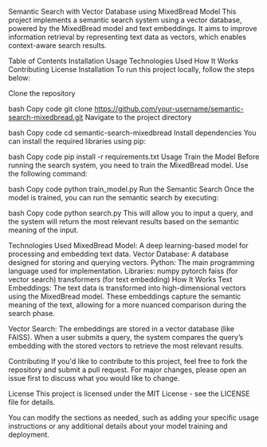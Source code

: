 Semantic Search with Vector Database using MixedBread Model
This project implements a semantic search system using a vector database, powered by the MixedBread model and text embeddings. It aims to improve information retrieval by representing text data as vectors, which enables context-aware search results.

Table of Contents
Installation
Usage
Technologies Used
How It Works
Contributing
License
Installation
To run this project locally, follow the steps below:

Clone the repository

bash
Copy code
git clone https://github.com/your-username/semantic-search-mixedbread.git
Navigate to the project directory

bash
Copy code
cd semantic-search-mixedbread
Install dependencies You can install the required libraries using pip:

bash
Copy code
pip install -r requirements.txt
Usage
Train the Model
Before running the search system, you need to train the MixedBread model. Use the following command:

bash
Copy code
python train_model.py
Run the Semantic Search
Once the model is trained, you can run the semantic search by executing:

bash
Copy code
python search.py
This will allow you to input a query, and the system will return the most relevant results based on the semantic meaning of the input.

Technologies Used
MixedBread Model: A deep learning-based model for processing and embedding text data.
Vector Database: A database designed for storing and querying vectors.
Python: The main programming language used for implementation.
Libraries:
numpy
pytorch
faiss (for vector search)
transformers (for text embedding)
How It Works
Text Embeddings: The text data is transformed into high-dimensional vectors using the MixedBread model. These embeddings capture the semantic meaning of the text, allowing for a more nuanced comparison during the search phase.

Vector Search: The embeddings are stored in a vector database (like FAISS). When a user submits a query, the system compares the query’s embedding with the stored vectors to retrieve the most relevant results.

Contributing
If you'd like to contribute to this project, feel free to fork the repository and submit a pull request. For major changes, please open an issue first to discuss what you would like to change.

License
This project is licensed under the MIT License - see the LICENSE file for details.

You can modify the sections as needed, such as adding your specific usage instructions or any additional details about your model training and deployment.
